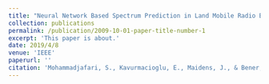 ```yaml
---
title: "Neural Network Based Spectrum Prediction in Land Mobile Radio Bands for IoT deployments"
collection: publications
permalink: /publication/2009-10-01-paper-title-number-1
excerpt: 'This paper is about.'
date: 2019/4/8
venue: 'IEEE'
paperurl: ''
citation: 'Mohammadjafari, S., Kavurmacioglu, E., Maidens, J., & Bener, A. (2019, April). Neural network based spectrum prediction in land mobile radio bands for iot deployments. In 2019 IFIP/IEEE Symposium on Integrated Network and Service Management (IM) (pp. 31-36). IEEE.'
---
```



